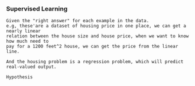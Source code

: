 ### Supervised Learning

	Given the "right answer" for each example in the data.	
	e.g, these'are a dataset of housing price in one place, we can get a nearly linear 
	relation between the house size and house price, when we want to know how much need to 
	pay for a 1200 feet^2 house, we can get the price from the linear line.
	
	And the housing problem is a regression problem, which will predict real-valued output.
	
	Hypothesis
